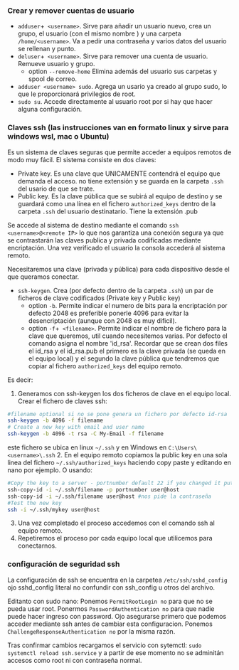 ### Crear y remover cuentas de usuario

* `adduser`+` <username>`. Sirve para añadir un usuario nuevo, crea un grupo, el usuario (con el mismo nombre <username>) y una carpeta `/home/<username>`. Va a pedir una contraseña y varios datos del usuario se rellenan y punto.
* `deluser`+` <username>`. Sirve para remover una cuenta de usuario. Remueve usuario y grupo.
  * option `--remove-home` Elimina además del usuario sus carpetas y spool de correo.
* `adduser <username> sudo`. Agrega un usario ya creado al grupo sudo, lo que le proporcionará privilegios de root.
* `sudo su`. Accede directamente al usuario root por si hay que hacer alguna configuración.

### Claves ssh (las instrucciones van en formato linux y sirve para windows wsl, mac o Ubuntu)

Es un sistema de claves seguras que permite acceder a equipos remotos de modo muy fácil. El sistema consiste en dos claves:

* Private key. Es una clave que UNICAMENTE contendrá el equipo que demanda el acceso. no tiene extensión y se guarda en la carpeta `.ssh` del usario de que se trate.
* Public key. Es la clave pública que se subirá al equipo de destino y se guardará como una línea en el fichero `authorized_keys` dentro de la carpeta `.ssh` del usuario destinatario. Tiene la extensión .pub

Se accede al sistema de destino mediante el comando `ssh <username>@<remote IP>` lo que nos garantiza una conexión segura ya que se contrastarán las claves publica y privada codificadas mediante encriptación. Una vez verificado el usuario la consola accederá al
sistema remoto.

Necesitaremos una clave (privada y pública) para cada dispositivo desde el que queramos conectar.

* `ssh-keygen`. Crea (por defecto dentro de la carpeta `.ssh`) un par de ficheros de clave codificados (Private key y Public key)
  * option `-b`. Permite indicar el numero de bits para la encriptación por defecto 2048 es preferible ponerle 4096 para evitar la desencriptación (aunque con 2048 es muy dificil).
  * option `-f`+` <filename>`. Permite indicar el nombre de fichero para la clave que queremos, util cuando necesitemos varias. Por defecto el comando asigna el nombre 'id_rsa'. Recordar que se crean dos files el id_rsa y el id_rsa.pub el primero es la clave privada (se queda en el equipo local) y el segundo la clave pública que tendremos que copiar al fichero `authorized_keys` del equipo remoto.

Es decir:
1. Generamos con ssh-keygen los dos ficheros de clave en el equipo local. Crear el fichero de claves ssh:
```bash
#filename optional si no se pone genera un fichero por defecto id-rsa
ssh-keygen -b 4096 -f filename
# Create a new key with email and user name
ssh-keygen -b 4096 -t rsa -C My-Email -f filename
```
este fichero se ubica en linux `~/.ssh` y en Windows en `C:\Users\<username>\.ssh`
2. En el equipo remoto copiamos la public key en una sola linea del fichero `~/.ssh/authorized_keys` haciendo copy paste y editando en nano por ejemplo. O usando:
```bash
#Copy the key to a server - portnumber default 22 if you changed it put -p portnumber
ssh-copy-id -i ~/.ssh/filename -p portnumber user@host
ssh-copy-id -i ~/.ssh/filename user@host #nos pide la contraseña
#Test the new key
ssh -i ~/.ssh/mykey user@host
```
3. Una vez completado el proceso accedemos con el comando ssh al equipo remoto.
4. Repetiremos el proceso por cada equipo local que utilicemos para conectarnos.

### configuración de seguridad ssh
La configuración de ssh se encuentra en la carpetea `/etc/ssh/sshd_config` ojo sshd_config literal no confundir con ssh_config u otros del archivo.

Editanto con sudo nano:
Ponemos `PermitRootLogin no` para que no se pueda usar root.
Ponermos `PasswordAuthentication no` para que nadie puede hacer ingreso con password. Ojo asegurarse primero que podemos acceder mediante ssh antes de cambiar esta configuracion.
Ponemos `ChallengeResponseAuthentication no` por la misma razón.

Tras confirmar cambios recargamos el servicio con sytemctl: `sudo systemctl reload ssh.service`
y a partir de ese momento no se adminitán accesos como root ni con contraseña normal.
